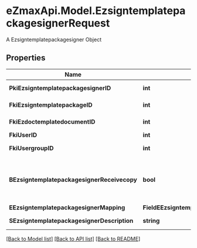 # eZmaxApi.Model.EzsigntemplatepackagesignerRequest
A Ezsigntemplatepackagesigner Object

## Properties

Name | Type | Description | Notes
------------ | ------------- | ------------- | -------------
**PkiEzsigntemplatepackagesignerID** | **int** | The unique ID of the Ezsigntemplatepackagesigner | [optional] 
**FkiEzsigntemplatepackageID** | **int** | The unique ID of the Ezsigntemplatepackage | 
**FkiEzdoctemplatedocumentID** | **int** | The unique ID of the Ezdoctemplatedocument | [optional] 
**FkiUserID** | **int** | The unique ID of the User | [optional] 
**FkiUsergroupID** | **int** | The unique ID of the Usergroup | [optional] 
**BEzsigntemplatepackagesignerReceivecopy** | **bool** | If this flag is true. The signatory will receive a copy of every signed Ezsigndocument even if it ain&#39;t required to sign the document. | [optional] 
**EEzsigntemplatepackagesignerMapping** | **FieldEEzsigntemplatepackagesignerMapping** |  | [optional] 
**SEzsigntemplatepackagesignerDescription** | **string** | The description of the Ezsigntemplatepackagesigner | 

[[Back to Model list]](../README.md#documentation-for-models) [[Back to API list]](../README.md#documentation-for-api-endpoints) [[Back to README]](../README.md)


